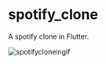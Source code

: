 # spotify_clone
A spotify clone in Flutter.


![spotifycloneingif](https://user-images.githubusercontent.com/67695638/104809465-70802000-5813-11eb-91e1-3765bbe9deee.gif)


